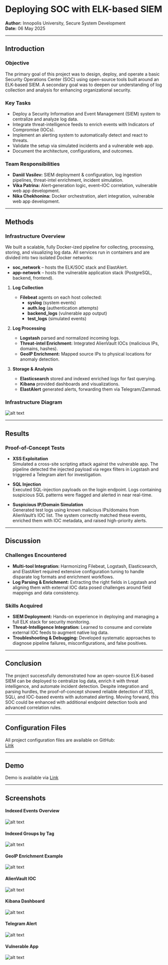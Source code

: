# Deploying SOC with ELK-based SIEM

**Author:** Innopolis University, Secure System Development  
**Date:** 06 May 2025  

---

## Introduction

### Objective
The primary goal of this project was to design, deploy, and operate a basic Security Operations Center (SOC) using open-source tools built around an ELK-based SIEM. A secondary goal was to deepen our understanding of log collection and analysis for enhancing organizational security.

### Key Tasks
- Deploy a Security Information and Event Management (SIEM) system to centralize and analyze log data.  
- Integrate threat-intelligence feeds to enrich events with Indicators of Compromise (IOCs).  
- Implement an alerting system to automatically detect and react to threats.  
- Validate the setup via simulated incidents and a vulnerable web app.  
- Document the architecture, configurations, and outcomes.

### Team Responsibilities
- **Daniil Vasilev:** SIEM deployment & configuration, log ingestion pipelines, threat-intel enrichment, incident simulation.  
- **Vika Patrina:** Alert‐generation logic, event–IOC correlation, vulnerable web app development.  
- **Nika Chekhonina:** Docker orchestration, alert integration, vulnerable web app development.

---

## Methods

### Infrastructure Overview
We built a scalable, fully Docker-ized pipeline for collecting, processing, storing, and visualizing log data. All services run in containers and are divided into two isolated Docker networks:

- **soc_network** – hosts the ELK/SOC stack and ElastAlert.  
- **app-network** – hosts the vulnerable application stack (PostgreSQL, backend, frontend).

1. **Log Collection**  
   - **Filebeat** agents on each host collected:
     - **syslog** (system events)  
     - **auth.log** (authentication attempts)  
     - **backend_logs** (vulnerable app output)  
     - **test_logs** (simulated events)

2. **Log Processing**  
   - **Logstash** parsed and normalized incoming logs.  
   - **Threat-intel Enrichment:** Integrated AlienVault IOCs (malicious IPs, domains, hashes).  
   - **GeoIP Enrichment:** Mapped source IPs to physical locations for anomaly detection.

3. **Storage & Analysis**  
   - **Elasticsearch** stored and indexed enriched logs for fast querying.  
   - **Kibana** provided dashboards and visualizations.  
   - **ElastAlert** generated alerts, forwarding them via Telegram/Zammad.

### Infrastructure Diagram
![alt text](image-5.png)

---

## Results

### Proof-of-Concept Tests
- **XSS Exploitation**  
  Simulated a cross-site scripting attack against the vulnerable app. The pipeline detected the injected payload via regex filters in Logstash and triggered a Telegram alert for investigation.

- **SQL Injection**  
  Executed SQL-injection payloads on the login endpoint. Logs containing suspicious SQL patterns were flagged and alerted in near real-time.

- **Suspicious IP/Domain Simulation**  
  Generated test logs using known malicious IPs/domains from AlienVault’s IOC list. The system correctly matched these events, enriched them with IOC metadata, and raised high-priority alerts.

---

## Discussion

### Challenges Encountered
- **Multi-tool Integration:** Harmonizing Filebeat, Logstash, Elasticsearch, and ElastAlert required extensive configuration tuning to handle disparate log formats and enrichment workflows.  
- **Log Parsing & Enrichment:** Extracting the right fields in Logstash and aligning them with external IOC data posed challenges around field mappings and data consistency.  

### Skills Acquired
- **SIEM Deployment:** Hands-on experience in deploying and managing a full ELK stack for security monitoring.  
- **Threat-Intelligence Integration:** Learned to consume and correlate external IOC feeds to augment native log data.  
- **Troubleshooting & Debugging:** Developed systematic approaches to diagnose pipeline failures, misconfigurations, and false positives.

---

## Conclusion

The project successfully demonstrated how an open-source ELK-based SIEM can be deployed to centralize log data, enrich it with threat intelligence, and automate incident detection. Despite integration and parsing hurdles, the proof-of-concept showed reliable detection of XSS, SQLi, and IOC-based events with automated alerting. Moving forward, this SOC could be enhanced with additional endpoint detection tools and advanced correlation rules.

---

## Configuration Files

All project configuration files are available on GitHub:  
[Link](https://github.com/creepydanunity/SSD-ELK-SOC)

---

## Demo

Demo is available via [Link](https://docs.google.com/presentation/d/1vZ-q7XS_rzLHP9Rt47VGsgcxIhUjMox_/edit?usp=sharing&ouid=102878431335207234594&rtpof=true&sd=true)

---

## Screenshots

#### Indexed Events Overview  
![alt text](images/image.png)

#### Indexed Groups by Tag  
![alt text](images/image-1.png)

#### GeoIP Enrichment Example  
![alt text](images/image-3.png)

#### AlienVault IOC
![alt text](images/image-8.png)

#### Kibana Dashboard
![alt text](images/image-4.png)

#### Telegram Alert
![alt text](images/image-6.png)

#### Vulnerable App
![alt text](images/image-7.png)
